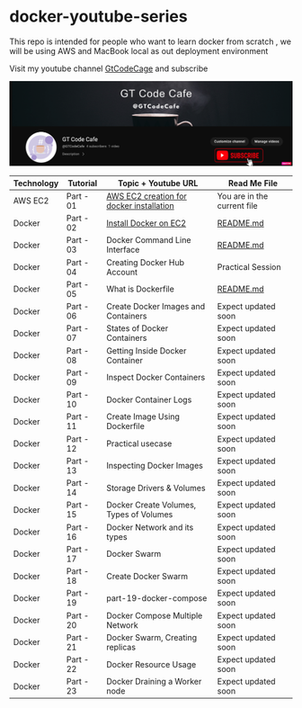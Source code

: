 # docker-youtube-series
This repo is intended for people who want to learn docker from scratch , we will be using AWS and MacBook local as out deployment environment

Visit my youtube channel [GtCodeCage](https://www.youtube.com/channel/UCbtpE4JlXiMH-uYtE-5p_6A) and subscribe

![](Youtube-Banner.png)

| Technology | Tutorial | Topic + Youtube URL | Read Me File
| ------ |---| ------ | ---|
| AWS EC2 | Part - 01| [AWS EC2 creation for docker installation](https://www.youtube.com/watch?v=-xIQZPq0XDc) | You are in the current file
| Docker |  Part - 02 |[Install Docker on EC2](https://www.youtube.com/watch?v=FXWkqdo_7qQ) |  [README.md](https://github.com/gdwntheophilus/docker-youtube-series/tree/main/series-01-install-docker-on-ec2)
| Docker |  Part - 03 |Docker Command Line Interface | [README.md](https://github.com/gdwntheophilus/docker-youtube-series/tree/main/part-02-docker-command-line-interface)
| Docker |  Part - 04 |Creating Docker Hub Account | Practical Session
| Docker |  Part - 05 |What is Dockerfile | [README.md](https://github.com/gdwntheophilus/docker-youtube-series/tree/main/part-05-what-is-dockerfile)
| Docker |  Part - 06 |Create Docker Images and Containers | Expect updated soon
| Docker |  Part - 07 |States of Docker Containers | Expect updated soon
| Docker |  Part - 08 |Getting Inside Docker Container | Expect updated soon
| Docker |  Part - 09 |Inspect Docker Containers | Expect updated soon
| Docker |  Part - 10 |Docker Container Logs | Expect updated soon
| Docker |  Part - 11 |Create Image Using Dockerfile | Expect updated soon
| Docker |  Part - 12 |Practical usecase  | Expect updated soon
| Docker |  Part - 13 |Inspecting Docker Images | Expect updated soon
| Docker |  Part - 14 |Storage Drivers & Volumes | Expect updated soon
| Docker |  Part - 15 |Docker Create Volumes, Types of Volumes | Expect updated soon
| Docker |  Part - 16 |Docker Network and its types | Expect updated soon
| Docker |  Part - 17 |Docker Swarm | Expect updated soon
| Docker |  Part - 18 |Create Docker Swarm | Expect updated soon
| Docker |  Part - 19 |part-19-docker-compose | Expect updated soon
| Docker |  Part - 20 |Docker Compose Multiple Network | Expect updated soon
| Docker |  Part - 21 |Docker Swarm, Creating replicas | Expect updated soon
| Docker |  Part - 22 |Docker Resource Usage | Expect updated soon
| Docker |  Part - 23 |Docker Draining a Worker node | Expect updated soon
